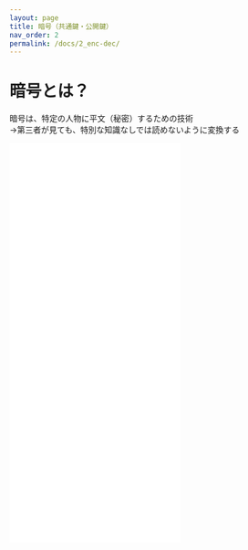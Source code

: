 ```yaml
---
layout: page
title: 暗号（共通鍵・公開鍵）
nav_order: 2
permalink: /docs/2_enc-dec/
---
```


# 暗号とは？

暗号は、特定の人物に平文（秘密）するための技術  
→第三者が見ても、特別な知識なしでは読めないように変換する

<embed src="../img/cipher.pdf" height="700" type="application/pdf">
